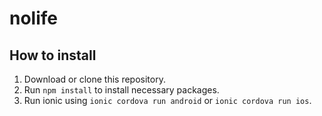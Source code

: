 # nolife
## How to install
1. Download or clone this repository.
2. Run `npm install` to install necessary packages.
3. Run ionic using `ionic cordova run android` or `ionic cordova run ios`.
